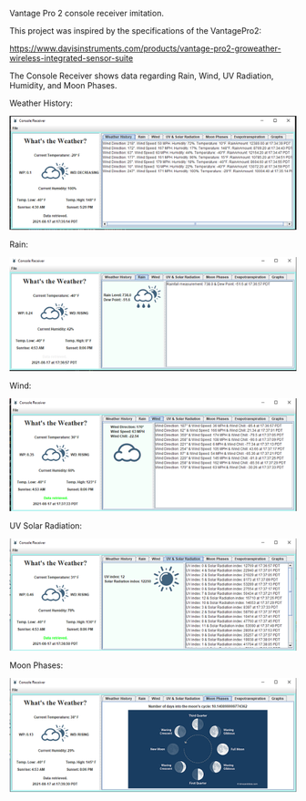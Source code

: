 Vantage Pro 2 console receiver imitation.

This project was inspired by the specifications of the VantagePro2:

https://www.davisinstruments.com/products/vantage-pro2-groweather-wireless-integrated-sensor-suite

The Console Receiver shows data regarding Rain, Wind, UV Radiation, Humidity, and Moon Phases.

Weather History:

![](WeatherHistoryScreenshot.png)

Rain:

![](RainInfoScreenshot.png)

Wind:

![](WindInfoScreenshot.png)

UV Solar Radiation:

![](UVSolarRadiationScreenshot.png)

Moon Phases:

![](MoonPhasesScreenshot.png)




